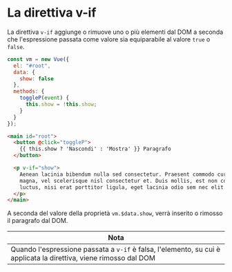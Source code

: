 # La direttiva v-if

La direttiva `v-if` aggiunge o rimuove uno o più elementi dal DOM a seconda che l'espressione passata come valore sia equiparabile al valore `true` o `false`.

```javascript
const vm = new Vue({
  el: "#root",
  data: {
    show: false
  },
  methods: {
    toggleP(event) {
      this.show = !this.show;
    }
  }
});
```

```html
<main id="root">
  <button @click="toggleP">
    {{ this.show ? 'Nascondi' : 'Mostra' }} Paragrafo
  </button>

  <p v-if="show">
    Aenean lacinia bibendum nulla sed consectetur. Praesent commodo cursus
    magna, vel scelerisque nisl consectetur et. Duis mollis, est non commodo
    luctus, nisi erat porttitor ligula, eget lacinia odio sem nec elit.
  </p>
</main>
```

A seconda del valore della proprietà `vm.$data.show`, verrà inserito o rimosso il paragrafo dal DOM.

|Nota|
|---|
|Quando l'espressione passata a `v-if` è falsa, l'elemento, su cui è applicata la direttiva, viene rimosso dal DOM|

